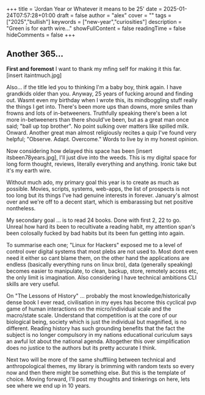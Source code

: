 +++
title = 'Jordan Year or Whatever it means to be 25'
date = 2025-01-24T07:57:28+01:00
draft = false
author = "alex"
cover = ""
tags = ["2025","bullish"]
keywords = ["new-year","curiosities"]
description = "Green is for earth wire..."
showFullContent = false
readingTime = false
hideComments = false
+++


## Another 365...

**First and foremost** I want to thank my mfing self for making it this far. 
[insert itaintmuch.jpg]

Also... if the title led you to thinking I'm a baby boy, think again. I have grandkids older than you. Anyway, 25 years of fucking around and finding out. Wasmt even my birthday when I wrote this, its mindboggling stuff really the things I get into. There's been more ups than downs, more smiles than frowns and lots of in-betweeners. Truthfully speaking there's been a lot more in-betweeners than there should've been, but as a great man once said; "ball up top brother". No point sulking over matters like spilled milk. Onward. Another great man almost religiously recites a quip I've found very helpful; "Observe. Adapt. Overcome."  Words to live by in my honest opinion.

Now considering how delayed this space has been [insert itsbeen78years.jpg], I'll just dive into the weeds. This is my digital space for long form thought, reviews, literally everything and anything. Ironic take but it's my earth wire. 

Without much ado, my primary goal this year is to create as much as possible. Movies, scripts, systems, web-apps, the list of prospects is not too long but its things I've had genuine interests in forever. January's almost over and we're off to a decent start, which is embarassing but net positive nontheless. 

My secondary goal ... is to read 24 books. Done with first 2, 22 to go. Unreal how hard its been to recultivate a reading habit, my attention span's been colosally fucked by bad habits but its been fun getting into again. 

To summarise each one; "Linux for Hackers" exposed me to a level of control over digital systems that most plebs are not used to. Most dont even need it either so cant blame them, on the other hand the applications are endless (basically everything runs on linux bro), data (generally speaking) becomes easier to manipulate, to clean, backup, store, remotely access etc, the only limit is imagination. Also considering I have technical ambitions CLI skills are very useful.  

On "The Lessons of History" ... probably the most knowledge/historically dense book I ever read, civilisation in my eyes has become this cyclical pvp game of human interactions on the micro/individual scale and the macro/state scale. Understand that competition is at the core of our biological being, society which is just the individual but magnified, is no different. Reading history has such grounding benefits that the fact the subject is no longer compulsory in my nations educational curiculum says an awful lot about the national agenda. Altogether this over simplification does no justice to the authors but its pretty accurate I think.

Next two will be more of the same shuffliing between technical and anthropological themes, my library is brimming with random texts so every now and then there might be something else. But this is the template of choice. Moving forward, I'll post my thoughts and tinkerings on here, lets see where we end up in 10 years. 